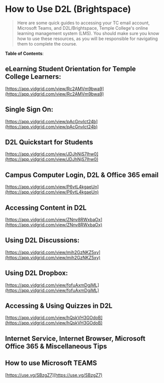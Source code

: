 # How to Use D2L (Brightspace)

> Here are some quick guides to accessing your TC email account, Microsoft Teams, and D2L/Brightspace, Temple College's online learning management system (LMS). You should make sure you know how to use these resources, as you will be responsible for navigating them to complete the course.

**Table of Contents**:

## **eLearning Student Orientation for Temple College Learners**:

[https://app.vidgrid.com/view/Rc2AMVm9bwa9](https://app.vidgrid.com/view/Rc2AMVm9bwa9)

## S**ingle Sign On:**

[https://app.vidgrid.com/view/pAcGnvIct24b](https://app.vidgrid.com/view/pAcGnvIct24b)

## **D2L Quickstart for Students**

[https://app.vidgrid.com/view/JDJhNjS7lhw0](https://app.vidgrid.com/view/JDJhNjS7lhw0)

## **Campus Computer Login, D2L & Office 365 email**

[https://app.vidgrid.com/view/P6vtL4kgaeUn](https://app.vidgrid.com/view/P6vtL4kgaeUn)

## **Accessing Content in D2L**

[https://app.vidgrid.com/view/ZNnv8RWxbaOx](https://app.vidgrid.com/view/ZNnv8RWxbaOx)

## **Using D2L Discussions**:

[https://app.vidgrid.com/view/mih2GzNKZ5xy](https://app.vidgrid.com/view/mih2GzNKZ5xy)

## **Using D2L Dropbox**:

[https://app.vidgrid.com/view/fofuAxmDgjML](https://app.vidgrid.com/view/fofuAxmDgjML)

## **Accessing & Using Quizzes in D2L**

[https://app.vidgrid.com/view/hQskVH3GOdoB](https://app.vidgrid.com/view/hQskVH3GOdoB)

## **Internet Service, Internet Browser, Microsoft Office 365 & Miscellaneous Tips**

## **How to use Microsoft TEAMS**

[https://use.vg/SBzgZ7](https://use.vg/SBzgZ7)

